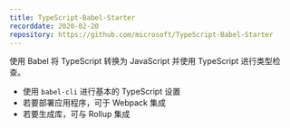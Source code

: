 ```yaml
---
title: TypeScript-Babel-Starter
recorddate: 2020-02-20
repository: https://github.com/microsoft/TypeScript-Babel-Starter
---
```


使用 Babel 将 TypeScript 转换为 JavaScript 并使用 TypeScript 进行类型检查。

- 使用 `babel-cli` 进行基本的 TypeScript 设置
- 若要部署应用程序，可于 Webpack 集成
- 若要生成库，可与 Rollup 集成
